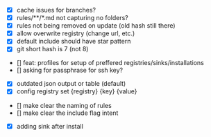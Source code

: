 - [x] cache issues for branches?
- [x] rules/**/*.md not capturing no folders?
- [x] rules not being removed on update (old hash still there)
- [x] allow overwrite registry (change url, etc.)
- [x] default include should have star pattern
- [x] git short hash is 7 (not 8)
- [] feat: profiles for setup of preffered registries/sinks/installations
- [] asking for passphrase for ssh key?
- [x] outdated json output or table (default)
- [x] config registry set {registry} {key} {value}
- [] make clear the naming of rules
- [] make clear the include flag intent
- [x] adding sink after install

